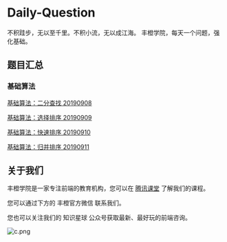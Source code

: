 # Daily-Question

不积跬步，无以至千里。不积小流，无以成江海。
丰橙学院，每天一个问题，强化基础。

## 题目汇总

### 基础算法

[基础算法：二分查找 20190908](https://github.com/fcedu/Daily-Question/issues/1)

[基础算法：选择排序 20190909](https://github.com/fcedu/Daily-Question/issues/2)

[基础算法：快速排序 20190910](https://github.com/fcedu/Daily-Question/issues/3)

[基础算法：归并排序 20190911](https://github.com/fcedu/Daily-Question/issues/4)



## 关于我们

丰橙学院是一家专注前端的教育机构，您可以在 [腾讯课堂](https://ke.qq.com/course/314968?taid=3408649255177816&tuin=2203024a) 了解我们的课程。

您可以通过下方的 丰橙官方微信 联系我们。

您也可以关注我们的 知识星球 公众号获取最新、最好玩的前端咨询。


![c.png](https://i.loli.net/2019/09/08/k8mbnlG7R2WHv6f.png)
